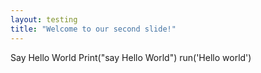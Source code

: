 ```yaml
---
layout: testing
title: "Welcome to our second slide!"
---
```

Say Hello World
Print("say Hello World")
run('Hello world')
